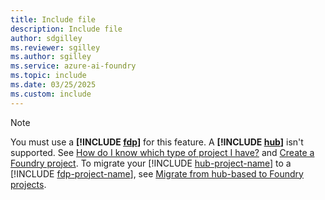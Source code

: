 ```yaml
---
title: Include file
description: Include file
author: sdgilley
ms.reviewer: sgilley
ms.author: sgilley
ms.service: azure-ai-foundry
ms.topic: include
ms.date: 03/25/2025
ms.custom: include
---
```


> [!NOTE]
> You must use a **[!INCLUDE [fdp](fdp-project-name.md)]** for this feature. A **[!INCLUDE [hub](hub-project-name.md)]** isn't supported. See [How do I know which type of project I have?](../what-is-azure-ai-foundry.md#how-do-i-know) and [Create a Foundry project](../how-to/create-projects.md?pivots="fdp-project"). To migrate your [!INCLUDE [hub-project-name](hub-project-name.md)] to a [!INCLUDE [fdp-project-name](fdp-project-name.md)], see [Migrate from hub-based to Foundry projects](../how-to/migrate-project.md).
